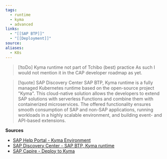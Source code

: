 ```yaml
---
tags:
  - runtime
  - kyma
  - advanced
links:
  - "[[SAP BTP]]"
  - "[[Deployment]]"
source:
aliases:
  - K8s
---
```


> [!toDo] Kyma runtime not part of Tchibo (best) practice
> As such I would not mention it in the CAP developer roadmap as yet.


> [!quote] SAP Discovery Center
>SAP BTP, Kyma runtime is a fully managed Kubernetes runtime based on the open-source project "Kyma". This cloud-native solution allows the developers to extend SAP solutions with serverless Functions and combine them with containerized microservices. The offered functionality ensures smooth consumption of SAP and non-SAP applications, running workloads in a highly scalable environment, and building event- and API-based extensions.

**Sources**
- [SAP Help Portal  - Kyma Environment](https://help.sap.com/docs/btp/sap-business-technology-platform/kyma-environment?locale=en-US)
- [SAP Discovery Center - SAP BTP, Kyma runtime](https://discovery-center.cloud.sap/serviceCatalog/kyma-runtime?region=all)
- [SAP Capire - Deploy to Kyma](https://cap.cloud.sap/docs/guides/deployment/to-kyma#deploy-to-kyma-1)